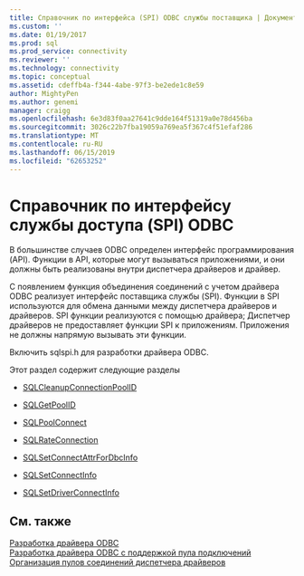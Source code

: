 ```yaml
---
title: Справочник по интерфейса (SPI) ODBC службы поставщика | Документация Майкрософт
ms.custom: ''
ms.date: 01/19/2017
ms.prod: sql
ms.prod_service: connectivity
ms.reviewer: ''
ms.technology: connectivity
ms.topic: conceptual
ms.assetid: cdeffb4a-f344-4abe-97f3-be2ede1c8e59
author: MightyPen
ms.author: genemi
manager: craigg
ms.openlocfilehash: 6e3d83f0aa27641c9dde164f51319a0e78d456ba
ms.sourcegitcommit: 3026c22b7fba19059a769ea5f367c4f51efaf286
ms.translationtype: MT
ms.contentlocale: ru-RU
ms.lasthandoff: 06/15/2019
ms.locfileid: "62653252"
---
```

# <a name="odbc-service-provider-interface-spi-reference"></a>Справочник по интерфейсу службы доступа (SPI) ODBC
В большинстве случаев ODBC определен интерфейс программирования (API). Функции в API, которые могут вызываться приложениями, и они должны быть реализованы внутри диспетчера драйверов и драйвер.  
  
 С появлением функция объединения соединений с учетом драйвера ODBC реализует интерфейс поставщика службы (SPI). Функции в SPI используются для обмена данными между диспетчера драйверов и драйверов. SPI функции реализуются с помощью драйвера; Диспетчер драйверов не предоставляет функции SPI к приложениям. Приложения не должны напрямую вызывать эти функции.  
  
 Включить sqlspi.h для разработки драйвера ODBC.  
  
 Этот раздел содержит следующие разделы  
  
-   [SQLCleanupConnectionPoolID](../../../odbc/reference/syntax/sqlcleanupconnectionpoolid-function.md)  
  
-   [SQLGetPoolID](../../../odbc/reference/syntax/sqlgetpoolid-function.md)  
  
-   [SQLPoolConnect](../../../odbc/reference/syntax/sqlpoolconnect-function.md)  
  
-   [SQLRateConnection](../../../odbc/reference/syntax/sqlrateconnection-function.md)  
  
-   [SQLSetConnectAttrForDbcInfo](../../../odbc/reference/syntax/sqlsetconnectattrfordbcinfo-function.md)  
  
-   [SQLSetConnectInfo](../../../odbc/reference/syntax/sqlsetconnectinfo-function.md)  
  
-   [SQLSetDriverConnectInfo](../../../odbc/reference/syntax/installation-and-configuration-wwi-oltp.md)  
  
## <a name="see-also"></a>См. также  
 [Разработка драйвера ODBC](../../../odbc/reference/develop-driver/developing-an-odbc-driver.md)   
 [Разработка драйвера ODBC с поддержкой пула подключений](../../../odbc/reference/develop-driver/developing-connection-pool-awareness-in-an-odbc-driver.md)   
 [Организация пулов соединений диспетчера драйверов](../../../odbc/reference/develop-app/driver-manager-connection-pooling.md)
